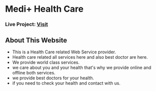 # Medi+ Health Care

### Live Project: [Visit](https://medi-plus-health-care.firebaseapp.com/ "Health Care Services")

## About This Website

- This is a Health Care related Web Service provider.
- Health care related all services here and also best doctor are here.
- We provide world class services.
- we care about you and your health that's why we provide online and offline both services.
- we provide best doctors for your health.
- if you need to check your health and contact with us.
